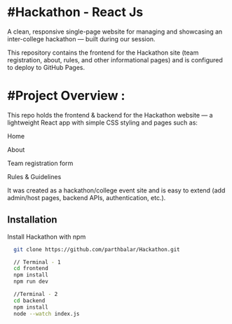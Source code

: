 
# #Hackathon - React Js

A clean, responsive single-page website for managing and showcasing an inter-college hackathon — built during our session.

This repository contains the frontend for the Hackathon site (team registration, about, rules, and other informational pages) and is configured to deploy to GitHub Pages.

# #Project Overview :

This repo holds the frontend & backend for the Hackathon website — a lightweight React app with simple CSS styling and pages such as:

Home 

About

Team registration form

Rules & Guidelines

It was created as a hackathon/college event site and is easy to extend (add admin/host pages, backend APIs, authentication, etc.).

## Installation

Install Hackathon with npm

```bash
  git clone https://github.com/parthbalar/Hackathon.git

  // Terminal - 1
  cd frontend
  npm install 
  npm run dev

  //Terminal - 2
  cd backend
  npm install 
  node --watch index.js
  
```
